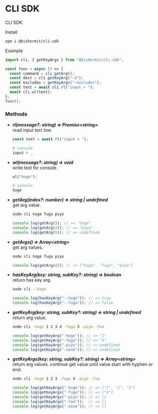 # CLI SDK

CLI SDK.  

Install
```bash
npm i @bizhermit/cli-sdk
```

Example
```ts
import cli, { getKeyArgs } from "@bizhermit/cli-sdk";

const func = async () => {
  const command = cli.getArg();
  const dest = cli.getKeyArg("-d");
  const excludes = getKeyArgs("-excludes");
  const text = await cli.rl("input > ");
  await cli.wl(text);
};
func();
```

### Methods

* ***rl(message?: string) => Promise\<string>***  
  read input text line.
  ```ts
  const text = await rl("input > ");
  ```
  ```bash
  # console
  input > _
  ```

* ***wl(message?: string) => void***  
  write text for console.
  ```ts
  wl("hoge");
  ```
  ```bash
  # console
  hoge
  ```

* ***getArg(index?: number) => string | undefined***  
  get arg value.
  ```bash
  node cli hoge fuga piyo
  ```
  ```ts
  console.log(getArg()); // => "hoge"
  console.log(getArg(2)); // => "piyo"
  console.log(getArg(5)); // => undefined
  ```

* ***getArgs() => Array\<string>***  
  get arg values.
  ```bash
  node cli hoge fuga piyo
  ```
  ```ts
  console.log(getArgs()); // => ["hoge", "fuga", "piyo"]
  ```

* ***hasKeyArg(key: string, subKey?: string) => boolean***  
  return has key arg.
  ```bash
  node cli --hoge
  ```
  ```ts
  console.log(hasKeyArg("--hoge")); // => true
  console.log(hasKeyArg("--fuga")); // => false
  ```

* ***getKeyArg(key: string, subKey?: string) => string | undefined***  
  return arg value.
  ```bash
  node cli -hoge 1 2 3 4 -fuga 5 -piyo -foo
  ```
  ```ts
  console.log(getKeyArg("-hoge")); // => "1"
  console.log(getKeyArg("-fuga")); // => "5"
  console.log(getKeyArg("-piyo")); // => undefined
  console.log(getKeyArg("-none")); // => undefined
  ```

* ***getKeyArgs(key: string, subKey?: string) => Array\<string>***  
  return arg values. continue get value until value start with hyphen or end.  
  ```bash
  node cli -hoge 1 2 3 -fuga 4 -piyo -foo
  ```
  ```ts
  console.log(getKeyArgs("-hoge")); // => ["1", "2", "3"]
  console.log(getKeyArgs("-fuga")); // => ["4"]
  console.log(getKeyArgs("-piyo")); // => []
  console.log(getKeyArgs("-foo"));  // => []
  console.log(getKeyArgs("-none")); // => []
  ```